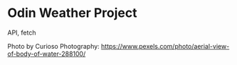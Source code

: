 # Odin Weather Project

API, fetch

Photo by Curioso Photography: https://www.pexels.com/photo/aerial-view-of-body-of-water-288100/